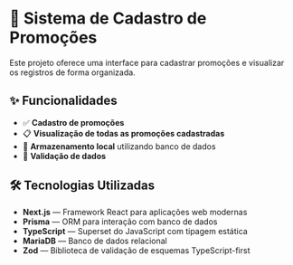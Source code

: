 # 📢 Sistema de Cadastro de Promoções

Este projeto oferece uma interface para cadastrar promoções e visualizar os registros de forma organizada.

## ✨ Funcionalidades

- ✅ **Cadastro de promoções**
- 📋 **Visualização de todas as promoções cadastradas**
- 💾 **Armazenamento local** utilizando banco de dados
- 🧾 **Validação de dados**

## 🛠 Tecnologias Utilizadas

- **Next.js** — Framework React para aplicações web modernas
- **Prisma** — ORM para interação com banco de dados
- **TypeScript** — Superset do JavaScript com tipagem estática
- **MariaDB** — Banco de dados relacional
- **Zod** — Biblioteca de validação de esquemas TypeScript-first
